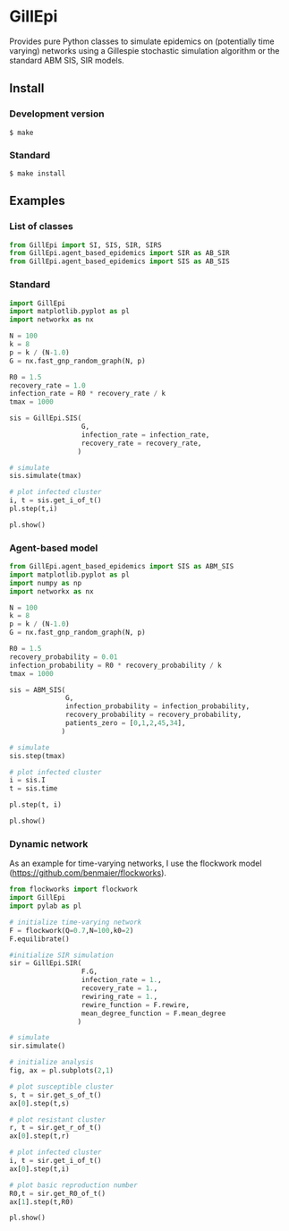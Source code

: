 # GillEpi

Provides pure Python classes to simulate epidemics on (potentially time varying) networks using a Gillespie stochastic simulation algorithm or the standard ABM SIS, SIR models.

## Install 

### Development version

    $ make

### Standard

    $ make install

## Examples

### List of classes

```python
from GillEpi import SI, SIS, SIR, SIRS
from GillEpi.agent_based_epidemics import SIR as AB_SIR
from GillEpi.agent_based_epidemics import SIS as AB_SIS
```

### Standard

```python
import GillEpi
import matplotlib.pyplot as pl
import networkx as nx

N = 100
k = 8
p = k / (N-1.0)
G = nx.fast_gnp_random_graph(N, p)

R0 = 1.5
recovery_rate = 1.0
infection_rate = R0 * recovery_rate / k
tmax = 1000

sis = GillEpi.SIS(
                  G,
                  infection_rate = infection_rate,
                  recovery_rate = recovery_rate,
                 )

# simulate
sis.simulate(tmax)

# plot infected cluster
i, t = sis.get_i_of_t()
pl.step(t,i)

pl.show()
```

### Agent-based model

```python
from GillEpi.agent_based_epidemics import SIS as ABM_SIS
import matplotlib.pyplot as pl
import numpy as np
import networkx as nx

N = 100
k = 8
p = k / (N-1.0)
G = nx.fast_gnp_random_graph(N, p)

R0 = 1.5
recovery_probability = 0.01
infection_probability = R0 * recovery_probability / k
tmax = 1000

sis = ABM_SIS(
              G,
              infection_probability = infection_probability,
              recovery_probability = recovery_probability,
              patients_zero = [0,1,2,45,34],
             )

# simulate
sis.step(tmax)

# plot infected cluster
i = sis.I
t = sis.time

pl.step(t, i)

pl.show()
```

### Dynamic network

As an example for time-varying networks, I use the flockwork model (https://github.com/benmaier/flockworks).

```python
from flockworks import flockwork
import GillEpi
import pylab as pl

# initialize time-varying network
F = flockwork(Q=0.7,N=100,k0=2)
F.equilibrate()

#initialize SIR simulation
sir = GillEpi.SIR(
                  F.G,
                  infection_rate = 1.,
                  recovery_rate = 1.,
                  rewiring_rate = 1.,
                  rewire_function = F.rewire,
                  mean_degree_function = F.mean_degree
                 )

# simulate
sir.simulate()

# initialize analysis
fig, ax = pl.subplots(2,1)

# plot susceptible cluster
s, t = sir.get_s_of_t()
ax[0].step(t,s)

# plot resistant cluster
r, t = sir.get_r_of_t()
ax[0].step(t,r)

# plot infected cluster
i, t = sir.get_i_of_t()
ax[0].step(t,i)

# plot basic reproduction number
R0,t = sir.get_R0_of_t()
ax[1].step(t,R0)

pl.show()
```
